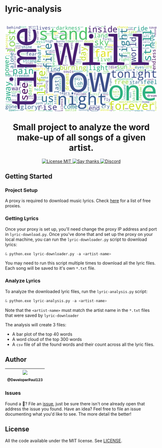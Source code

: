 # lyric-analysis

<h1 align="center">
  <img src="examples/dragonforce-analysis.png" alt="wordcloud" align="center" width=800 />
  <br/>
  <br/>
  Small project to analyze the word make-up of all songs of a given artist.
</h1>

<p align="center">
  <a href="https://opensource.org/licenses/MIT">
    <img src="https://img.shields.io/badge/License-MIT-red.svg" alt="License MIT">
  </a>
  <a href="https://github.com/DeveloperPaul123/MHWDatabase/stargazers">
    <img src="https://img.shields.io/badge/Say%20Thanks-👍-1EAEDB.svg" alt="Say thanks">
  </a>
  <a href="https://discord.gg/yNQ9dW4">
    <img alt="Discord" src="https://discordapp.com/api/guilds/652515194572111872/widget.png">
  </a>
</p>

## Getting Started

### Project Setup

A proxy is required to download music lyrics. Check [here](https://free-proxy-list.net/?__cf_chl_captcha_tk__=29a7b1055a1e87a49f4bc74bf2e83b2841abd3ad-1592944263-0-ASKfAWw60zRfsMxZP615tkHb2wHn9r3DQqGAZ8l93UfOMOSfg0ic4BQT2CjwnNKQV25Jk4LRCt4JnsO5NoJJTyjO4Tw4E8_L-GV_VKI9BVYa2c6KrgbOLE_jBEST_vn6EPceMoNROW_KNbuQ4MzBbUWeYVuomCmhVcM_ohZ6jmC7I7DORKckSSnRN-zEWspUK9nrzDQf_qLqcRvkIbKifENwd_RAhdADw7scaml0x6_3WIjt_qgx19SCiAD7mDiIG2ca-Jp5OYLBk6xnop7K2rdiBscSs5iAARjaKQFaGfk-CN44lP1j_4oYULBs3ZpShdMCq5pA39gpdH4EqQXe9quALLC3M3SRylFeks0oyyaL17GcIv28zWtgrzSgiumVubE_paLlZUQ8r0sKidoHIypDSx3ZdwXlszgWOkVIhSYfdThqAP0W8LQANYa85wKAwUymqZQjDxV1RVNZfxVcViEvlbFPkviqzchYPiK2d9A_pQZ5qe0bYJ_U3_MjLthBjg) for a list of free proxies.

### Getting Lyrics

Once your proxy is set up, you'll need change the proxy IP address and port in `lyric-download.py`. Once you've done that and set up the proxy on your local machine, you can run the `lyric-downloader.py` script to download lyrics:

```python
& python.exe lyric-downloader.py -a <artist-name>
```

You may need to run this script multiple times to download all the lyric files. Each song will be saved to it's own `*.txt` file.

### Analyze Lyrics

To analyze the downloaded lyric files, run the `lyric-analysis.py` script:

```python
& python.exe lyric-analysis.py -a <artist-name>
```

Note that the `<artist-name>` must match the artist name in the `*.txt` files that were saved by `lyric-downloader`

The analysis will create 3 files:

- A bar plot of the top 40 words
- A word cloud of the top 300 words
- A `csv` file of all the found words and their count across all the lyric files.

## Author

| [<img src="https://avatars0.githubusercontent.com/u/6591180?s=460&v=4" width="100"><br><sub>@DeveloperPaul123</sub>](https://github.com/DeveloperPaul123) |
|:----:|

### Issues

Found a :bug:? File an [issue](https://github.com/DeveloperPaul123/lyric-analysis/issues), just be sure there isn't one already open that address the issue you found. Have an idea? Feel free to file an issue documenting what you'd like to see. The more detail the better!

## License

All the code available under the MIT license. See [LICENSE](LICENSE).
